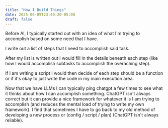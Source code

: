 ```yaml
---
title: "How I Build Things"
date: 2025-06-09T23:40:20-05:00
draft: false
---
```


Before AI, I typically started out with an idea of what I'm trying to accomplish based on some need that I have.

I write out a list of steps that I need to accomplish said task.

After my list is written out I would fill in the details beneath each step (like how I would accomplish subtasks to accomplish the overaching step).

If I am writing a script I would then decide of each step should be a function or if it's okay to just write the code in my main execution area.


Now that we have LLMs I can typically ping chatgpt a few times to see what it thinks about how I can accomplish something. ChatGPT isn't always correct but it can provide a nice framework for whatever it is I am trying to accomplish (and reduces the mental load of trying to write my own framework). I find that sometimes I have to go back to my old method of developing a new process or (config / script / plan) (ChatGPT isn't always reliable).


